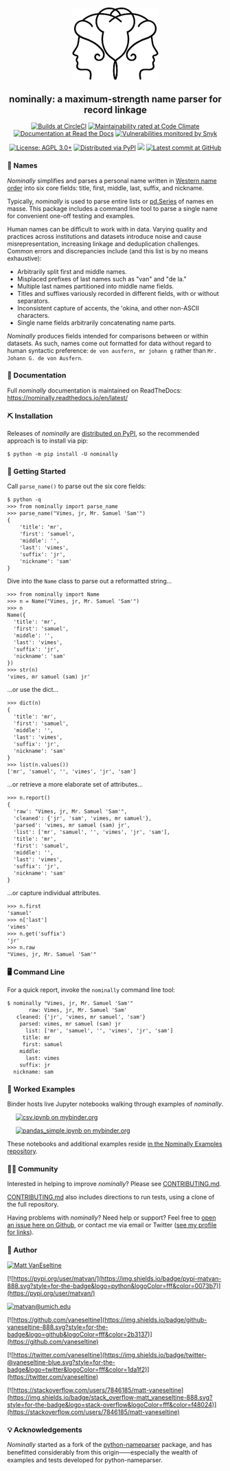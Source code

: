 <p align="center">
  <img src="https://raw.githubusercontent.com/vaneseltine/nominally/master/docs/_static/nominally_logo.png" alt="Nominally Logo" width=200 />
</p>

<h2 align="center">nominally: a maximum-strength name parser for record linkage</h2>

<p align="center">
  <a href="https://circleci.com/gh/vaneseltine/nominally">
    <img alt="Builds at CircleCI" src="https://img.shields.io/circleci/build/github/vaneseltine/nominally" /></a>
  <a href="https://codeclimate.com/github/vaneseltine/nominally">
    <img alt="Maintainability rated at Code Climate" src="https://img.shields.io/codeclimate/maintainability-percentage/vaneseltine/nominally"></a>
  <a href="https://nominally.readthedocs.io/">
    <img alt="Documentation at Read the Docs" src="https://img.shields.io/readthedocs/nominally/latest?" /></a>
  <a href="https://snyk.io/test/github/vaneseltine/nominally/">
    <img alt="Vulnerabilities monitored by Snyk" src="https://snyk.io/test/github/vaneseltine/nominally/badge.svg" /></a>

</p>
<p align="center">
  <a href="https://www.gnu.org/licenses/agpl-3.0"><img alt="License: AGPL 3.0+" src="https://img.shields.io/badge/license-AGPL-009999.svg" /></a>
  <a href="https://pypi.python.org/pypi/nominally">
    <img alt="Distributed via PyPI" src="https://img.shields.io/pypi/v/nominally?color=009999" /></a>
  <a href="https://joss.theoj.org/papers/d340ccbed7e8775b9fc3f4d5ee137fa0">
    <img src="https://joss.theoj.org/papers/d340ccbed7e8775b9fc3f4d5ee137fa0/status.svg"></a>
  <a href="https://github.com/vaneseltine/nominally">
    <img alt="Latest commit at GitHub" src="https://img.shields.io/github/last-commit/vaneseltine/nominally" /></a>
</p>

### 🔗 Names

_Nominally_ simplifies and parses a personal name written in
[Western name order](https://en.wikipedia.org/wiki/Personal_name#Name_order)
into six core fields: title, first, middle, last, suffix, and nickname.

Typically, _nominally_ is used to parse entire lists or
[pd.Series](https://pandas.pydata.org/pandas-docs/stable/reference/api/pandas.Series.html)
of names en masse. This package includes a command line tool
to parse a single name for convenient one-off testing and examples.

Human names can be difficult to work with in data.
Varying quality and practices across institutions and datasets
introduce noise and cause misrepresentation,
increasing linkage and deduplication challenges.
Common errors and discrepancies include
(and this list is by no means exhaustive):

- Arbitrarily split first and middle names.
- Misplaced prefixes of last names such as "van" and "de la."
- Multiple last names partitioned into middle name fields.
- Titles and suffixes variously recorded in different fields, with or without separators.
- Inconsistent capture of accents, the ʻokina, and other non-ASCII characters.
- Single name fields arbitrarily concatenating name parts.

_Nominally_ produces fields intended for comparisons between or within datasets. As such, names come out formatted for data without regard to human syntactic preference: `de von ausfern, mr johann g` rather than
`Mr. Johann G. de von Ausfern`.

### 📜 Documentation

Full _nominally_ documentation is maintained on ReadTheDocs: https://nominally.readthedocs.io/en/latest/

### ⛏️ Installation

Releases of _nominally_ are [distributed on PyPI](https://pypi.org/project/nominally/), so the recommended approach is to install via pip:

```
$ python -m pip install -U nominally
```

### 📓 Getting Started

Call `parse_name()` to parse out the six core fields:

```
$ python -q
>>> from nominally import parse_name
>>> parse_name("Vimes, jr, Mr. Samuel 'Sam'")
{
    'title': 'mr',
    'first': 'samuel',
    'middle': '',
    'last': 'vimes',
    'suffix': 'jr',
    'nickname': 'sam'
}
```

Dive into the `Name` class to parse out a reformatted string...

```
>>> from nominally import Name
>>> n = Name("Vimes, jr, Mr. Samuel 'Sam'")
>>> n
Name({
  'title': 'mr',
  'first': 'samuel',
  'middle': '',
  'last': 'vimes',
  'suffix': 'jr',
  'nickname': 'sam'
})
>>> str(n)
'vimes, mr samuel (sam) jr'
```

...or use the dict...

```
>>> dict(n)
{
  'title': 'mr',
  'first': 'samuel',
  'middle': '',
  'last': 'vimes',
  'suffix': 'jr',
  'nickname': 'sam'
}
>>> list(n.values())
['mr', 'samuel', '', 'vimes', 'jr', 'sam']
```

...or retrieve a more elaborate set of attributes...

```
>>> n.report()
{
  'raw': "Vimes, jr, Mr. Samuel 'Sam'",
  'cleaned': {'jr', 'sam', 'vimes, mr samuel'},
  'parsed': 'vimes, mr samuel (sam) jr',
  'list': ['mr', 'samuel', '', 'vimes', 'jr', 'sam'],
  'title': 'mr',
  'first': 'samuel',
  'middle': '',
  'last': 'vimes',
  'suffix': 'jr',
  'nickname': 'sam'
}
```

...or capture individual attributes.

```
>>> n.first
'samuel'
>>> n['last']
'vimes'
>>> n.get('suffix')
'jr'
>>> n.raw
"Vimes, jr, Mr. Samuel 'Sam'"
```

### 🖥️ Command Line

For a quick report, invoke the `nominally` command line tool:

```
$ nominally "Vimes, jr, Mr. Samuel 'Sam'"
       raw: Vimes, jr, Mr. Samuel 'Sam'
   cleaned: {'jr', 'vimes, mr samuel', 'sam'}
    parsed: vimes, mr samuel (sam) jr
      list: ['mr', 'samuel', '', 'vimes', 'jr', 'sam']
     title: mr
     first: samuel
    middle:
      last: vimes
    suffix: jr
  nickname: sam
```

### 🔬 Worked Examples

Binder hosts live Jupyter notebooks walking through examples of _nominally_.

&nbsp;&nbsp;&nbsp;&nbsp;&nbsp;[![csv.ipynb on mybinder.org](https://img.shields.io/badge/launch_notebook-csv_parse-888.svg?style=for-the-badge&logo=jupyter&logoColor=fff&color=ff4785)](https://mybinder.org/v2/gh/vaneseltine/nominally-examples/master?filepath=notebooks%2Fcsv.ipynb)

&nbsp;&nbsp;&nbsp;&nbsp;&nbsp;[![pandas_simple.ipynb on mybinder.org](https://img.shields.io/badge/launch_notebook-pandas_apply-888.svg?style=for-the-badge&logo=jupyter&logoColor=fff&color=ff4785)](https://mybinder.org/v2/gh/vaneseltine/nominally-examples/master?filepath=notebooks%2Fpandas_simple.ipynb)

These notebooks and additional examples reside [in the Nominally Examples repository](https://github.com/vaneseltine/nominally-examples/).

### 👩‍💻 Community

Interested in helping to improve _nominally_? Please see [CONTRIBUTING.md](CONTRIBUTING.md).

[CONTRIBUTING.md](CONTRIBUTING.md) also includes directions to run tests, using a clone of the full repository.

Having problems with _nominally_? Need help or support? Feel free to [open an issue here on Github](https://github.com/vaneseltine/nominally/issues/new/choose), or contact me via email or Twitter ([see my profile for links](https://github.com/vaneseltine)).

### 🧙‍ Author

[![Matt VanEseltine](https://img.shields.io/badge/name-matt_vaneseltine-888.svg?style=for-the-badge&logo=linux&logoColor=fff&color=violet)](https://vaneseltine.github.io)

[![https://pypi.org/user/matvan/](https://img.shields.io/badge/pypi-matvan-888.svg?style=for-the-badge&logo=python&logoColor=fff&color=0073b7)](https://pypi.org/user/matvan/)

[![matvan@umich.edu](https://img.shields.io/badge/email-matvan@umich.edu-888.svg?style=for-the-badge&logo=gmail&logoColor=fff&color=00274c)](mailto:matvan@umich.edu)

[![https://github.com/vaneseltine](https://img.shields.io/badge/github-vaneseltine-888.svg?style=for-the-badge&logo=github&logoColor=fff&color=2b3137)](https://github.com/vaneseltine)

[![https://twitter.com/vaneseltine](https://img.shields.io/badge/twitter-@vaneseltine-blue.svg?style=for-the-badge&logo=twitter&logoColor=fff&color=1da1f2)](https://twitter.com/vaneseltine)

[![https://stackoverflow.com/users/7846185/matt-vaneseltine](https://img.shields.io/badge/stack_overflow-matt_vaneseltine-888.svg?style=for-the-badge&logo=stack-overflow&logoColor=fff&color=f48024)](https://stackoverflow.com/users/7846185/matt-vaneseltine)

### 💡 Acknowledgements

_Nominally_ started as a fork of the
[python-nameparser](https://github.com/derek73/python-nameparser) package,
and has benefitted considerably from this origin⸺especially the wealth of examples and tests developed for python-nameparser.
